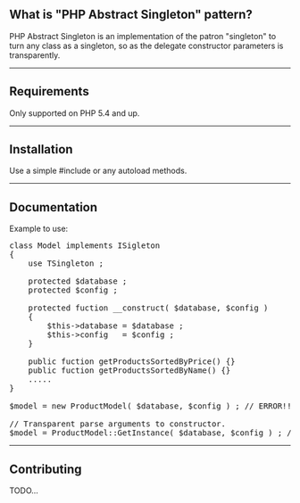 What is "PHP Abstract Singleton" pattern?
-------------------------------

PHP Abstract Singleton is an implementation of the patron "singleton" to turn any class as
a singleton, so as the delegate constructor parameters is transparently.

------------
Requirements
------------

Only supported on PHP 5.4 and up.

------------
Installation
------------

Use a simple #include or any autoload methods.

-------------
Documentation
-------------

Example to use:
<pre>
class Model implements ISigleton
{
	use TSingleton ;

	protected $database ;
	protected $config ;

	protected fuction __construct( $database, $config )
	{
		$this->database = $database ;
		$this->config   = $config ;
	}

	public fuction getProductsSortedByPrice() {}
	public fuction getProductsSortedByName() {}
	.....
}

$model = new ProductModel( $database, $config ) ; // ERROR!!!

// Transparent parse arguments to constructor.
$model = ProductModel::GetInstance( $database, $config ) ; // OK!
</pre>
------------
Contributing
------------

TODO...
